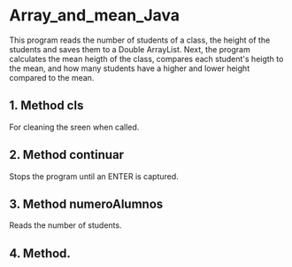 # Array_and_mean_Java

This program  reads the number of students of a class, the height of the students and saves them to a Double ArrayList.
Next, the program calculates the mean heigth of the class, compares each student's heigth to the mean, and how many students have
a higher and lower height compared to the mean.

## 1. Method cls
For cleaning the sreen when called.

## 2. Method continuar
Stops the program until an ENTER is captured.

## 3. Method numeroAlumnos
Reads the number of students.

## 4. Method. 
